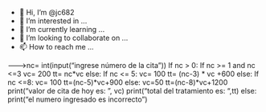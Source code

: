 - 👋 Hi, I’m @jc682
- 👀 I’m interested in ...
- 🌱 I’m currently learning ...
- 💞️ I’m looking to collaborate on ...
- 📫 How to reach me ...

<!---
jc682/jc682 is a ✨ special ✨ repository because its `README.md` (this file) appears on your GitHub profile.
You can click the Preview link to take a look at your changes.
--->
--->nc= int(input(“ingrese número de la cita”))
If nc > 0:
           If nc >= 1 and nc <=3
                       vc= 200 tt= nc*vc
           else:
                       If nc <= 5:
                                   vc= 100 tt= (nc-3) * vc +600
                       else:
                                   If nc <=8:
                                               vc= 100 tt=(nc-5)*vc+900
                                   else: 
                                               vc=50 tt=(nc-8)*vc+1200
            print(“valor de cita de hoy es: ”, vc)
            print(“total del tratamiento es: “,tt)
else:
             print(“el numero ingresado es  incorrecto”)
